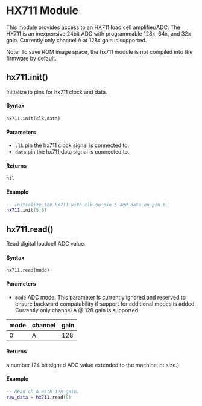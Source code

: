 # HX711 Module

This module provides access to an HX711 load cell amplifier/ADC.  The HX711 is an inexpensive 24bit ADC with programmable 128x, 64x, and 32x gain.  Currently only channel A at 128x gain is supported.

Note: To save ROM image space, the hx711 module is not compiled into the firmware by default.


## hx711.init()

Initialize io pins for hx711 clock and data.

#### Syntax
`hx711.init(clk,data)`

#### Parameters
- `clk` pin the hx711 clock signal is connected to.
- `data` pin the hx711 data signal is connected to.

#### Returns
`nil`

#### Example
```lua
-- Initialize the hx711 with clk on pin 5 and data on pin 6
hx711.init(5,6)
```
## hx711.read()

Read digital loadcell ADC value.

#### Syntax
`hx711.read(mode)`

#### Parameters
- `mode` ADC mode.  This parameter is currently ignored and reserved to ensure backward compatability if support for additional modes is added.  Currently only channel A @ 128 gain is supported.

|mode | channel | gain |
|-----|---------|------|
| 0   | A       | 128  |

#### Returns
a number (24 bit signed ADC value extended to the machine int size.)

#### Example
```lua
-- Read ch A with 128 gain.
raw_data = hx711.read(0)
```

